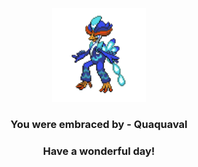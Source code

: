 <p align="center">
    <img src="https://raw.githubusercontent.com/PokeAPI/sprites/master/sprites/pokemon/914.png" width="150" height="150">
</p>
<h3 align="center">You were embraced by - <b>Quaquaval</b></h3>
<h3 align="center">Have a wonderful day!</h3>
